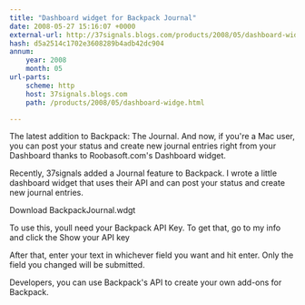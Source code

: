 ```yaml
---
title: "Dashboard widget for Backpack Journal"
date: 2008-05-27 15:16:07 +0000
external-url: http://37signals.blogs.com/products/2008/05/dashboard-widge.html
hash: d5a2514c1702e3608289b4adb42dc904
annum:
    year: 2008
    month: 05
url-parts:
    scheme: http
    host: 37signals.blogs.com
    path: /products/2008/05/dashboard-widge.html

---
```


The latest addition to Backpack: The Journal. And now, if you're a Mac user, you can post your status and create new journal entries right from your Dashboard thanks to Roobasoft.com's Dashboard widget.


Recently, 37signals added a Journal feature to Backpack. I wrote a little dashboard widget that uses their API and can post your status and create new journal entries. 

Download BackpackJournal.wdgt


To use this, youll need your Backpack API Key. To get that, go to my info and click the Show your API key





After that, enter your text in whichever field you want and hit enter. Only the field you changed will be submitted.


Developers, you can use Backpack's API to create your own add-ons for Backpack.
